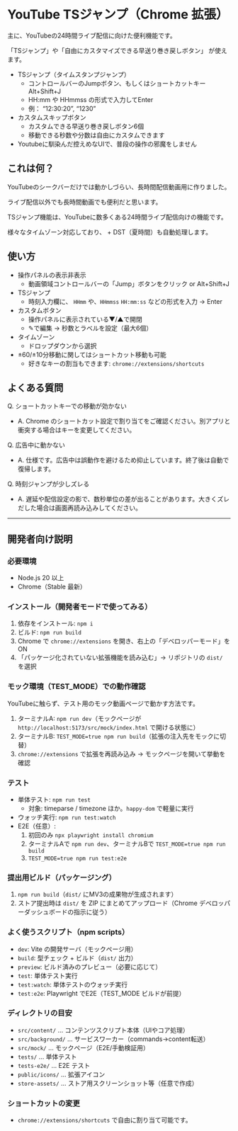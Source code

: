 # YouTube TSジャンプ（Chrome 拡張）
主に、YouTubeの24時間ライブ配信に向けた便利機能です。

「TSジャンプ」や「自由にカスタマイズできる早送り巻き戻しボタン」 が使えます。

- TSジャンプ（タイムスタンプジャンプ）
    - コントロールバーのJumpボタン、もしくはショートカットキー Alt+Shift+J
    - HH:mm や HHmmss の形式で入力してEnter
    - 例： “12:30:20”, “1230”
- カスタムスキップボタン
    - カスタムできる早送り巻き戻しボタン6個
    - 移動できる秒数や分数は自由にカスタムできます
- Youtubeに馴染んだ控えめなUIで、普段の操作の邪魔をしません

## これは何？

YouTubeのシークバーだけでは動かしづらい、長時間配信動画用に作りました。

ライブ配信以外でも長時間動画でも便利だと思います。

TSジャンプ機能は、YouTubeに数多くある24時間ライブ配信向けの機能です。

様々なタイムゾーン対応しており、 + DST（夏時間）も自動処理します。

## 使い方

- 操作パネルの表示非表示
    - 動画領域コントロールバーの「Jump」ボタンをクリック or Alt+Shift+J
- TSジャンプ
    - 時刻入力欄に、 `HHmm` や、`HHmmss` `HH:mm:ss` などの形式を入力 → Enter
- カスタムボタン
    - 操作パネルに表示されている▼/▲で開閉
    - ✎で編集 → 秒数とラベルを設定（最大6個）
- タイムゾーン
    - ドロップダウンから選択
- ±60/±10分移動に関してはショートカット移動も可能
    - 好きなキーの割当もできます: `chrome://extensions/shortcuts`

## よくある質問

Q. ショートカットキーでの移動が効かない

- A. Chrome のショートカット設定で割り当てをご確認ください。別アプリと衝突する場合はキーを変更してください。

Q. 広告中に動かない

- A. 仕様です。広告中は誤動作を避けるため抑止しています。終了後は自動で復帰します。

Q. 時刻ジャンプが少しズレる

- A. 遅延や配信設定の影で、数秒単位の差が出ることがあります。大きくズレだした場合は画面再読み込みしてください。
---

## 開発者向け説明

### 必要環境
- Node.js 20 以上
- Chrome（Stable 最新）

### インストール（開発者モードで使ってみる）
1. 依存をインストール: `npm i`
2. ビルド: `npm run build`
3. Chrome で `chrome://extensions` を開き、右上の「デベロッパーモード」をON
4. 「パッケージ化されていない拡張機能を読み込む」→ リポジトリの `dist/` を選択

### モック環境（TEST_MODE）での動作確認
YouTubeに触らず、テスト用のモック動画ページで動かす方法です。

1. ターミナルA: `npm run dev`（モックページが `http://localhost:5173/src/mock/index.html` で開ける状態に）
2. ターミナルB: `TEST_MODE=true npm run build`（拡張の注入先をモックに切替）
3. `chrome://extensions` で拡張を再読み込み → モックページを開いて挙動を確認

### テスト
- 単体テスト: `npm run test`
  - 対象: timeparse / timezone ほか。`happy-dom` で軽量に実行
- ウォッチ実行: `npm run test:watch`
- E2E（任意）:
  1) 初回のみ `npx playwright install chromium`
  2) ターミナルAで `npm run dev`、ターミナルBで `TEST_MODE=true npm run build`
  3) `TEST_MODE=true npm run test:e2e`

### 提出用ビルド（パッケージング）
1. `npm run build`（`dist/` にMV3の成果物が生成されます）
2. ストア提出時は `dist/` を ZIP にまとめてアップロード（Chrome デベロッパーダッシュボードの指示に従う）

### よく使うスクリプト（npm scripts）
- `dev`: Vite の開発サーバ（モックページ用）
- `build`: 型チェック + ビルド（`dist/` 出力）
- `preview`: ビルド済みのプレビュー（必要に応じて）
- `test`: 単体テスト実行
- `test:watch`: 単体テストのウォッチ実行
- `test:e2e`: Playwright でE2E（TEST_MODE ビルドが前提）

### ディレクトリの目安
- `src/content/` … コンテンツスクリプト本体（UIやコア処理）
- `src/background/` … サービスワーカー（commands→content転送）
- `src/mock/` … モックページ（E2E/手動検証用）
- `tests/` … 単体テスト
- `tests-e2e/` … E2E テスト
- `public/icons/` … 拡張アイコン
- `store-assets/` … ストア用スクリーンショット等（任意で作成）

### ショートカットの変更
- `chrome://extensions/shortcuts` で自由に割り当て可能です。
